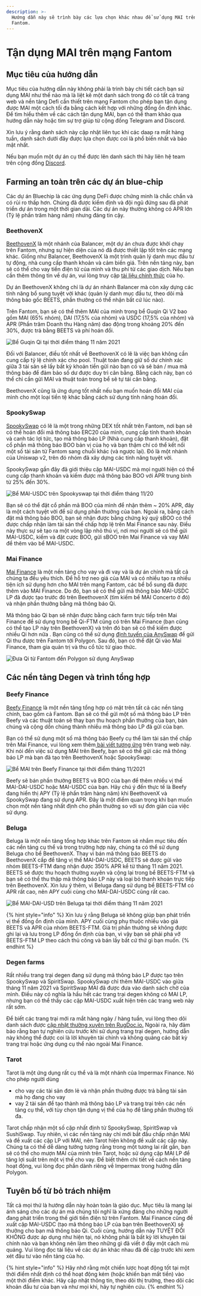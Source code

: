 ```yaml
---
description: >-
  Hướng dẫn này sẽ trình bày các lựa chọn khác nhau để sử dụng MAI trên mạng
  Fantom.
---
```


# Tận dụng MAI trên mạng Fantom

## Mục tiêu của hướng dẫn&#x20;

Mục tiêu của hướng dẫn này không phải là trình bày chi tiết cách bạn sử dụng MAI như thế nào mà là liệt kê một danh sách trong đó có tất cả trang web và nền tảng Defi cần thiết trên mạng Fantom cho phép bạn tận dụng được MAI một cách tối đa bằng cách kết hợp với những đồng ổn định khác. Để tìm hiểu thêm về các cách tận dụng MAI, bạn có thể tham khảo qua hướng dẫn này hoặc tìm sự trợ giúp từ cộng đồng Telegram and Discord.

Xin lưu ý rằng danh sách này cập nhật liên tục khi các daap ra mắt hàng tuần, danh sách dưới đây được lựa chọn được coi là phổ biến nhất và bảo mật nhất.&#x20;

Nếu bạn muốn một dự án cụ thể được lên danh sách thì hãy liên hệ team trên cộng đồng [Discord](https://discord.gg/mQq55j65xJ).

## Farming an toàn trên các dự án blue-chip

Các dự án Bluechip là các ứng dụng DeFi được chứng minh là chắc chắn và có rủi ro thấp hơn. Chúng đã được kiểm định và đội ngũ đứng sau đã phát triển dự án trong một thời gian dài. Các dự án này thường không có APR lớn (Tỷ lệ phần trăm hàng năm) nhưng đáng tin cậy.

### BeethovenX

[BeethovenX](https://app.beets.fi/#/) là một nhánh của Balancer, một dự án chưa được khởi chạy trên Fantom, nhưng sự hiện diện của nó đã được thiết lập tốt trên các mạng khác. Giống như Balancer, BeethovenX là một trình quản lý danh mục đầu tư tự động, nhà cung cấp thanh khoản và cảm biến giá. Trên nền tảng này, bạn sẽ có thể cho vay tiền điện tử của mình và thu phí từ các giao dịch. Nếu bạn cần thêm thông tin về dự án, vui lòng truy cập [tài liệu chính thức](https://docs.beethovenx.io/) của họ.

Dự án BeethovenX không chỉ là dự án nhánh Balancer mà còn xây dựng các tính năng bổ sung tuyệt vời khác (quản lý danh mục đầu tư, theo dõi mã thông báo gốc BEETS, phần thưởng có thể nhận bất cứ lúc nào).

Trên Fantom, bạn sẽ có thể thêm MAI của mình trong bể Guqin Qi V2 bao gồm MAI (65% nhóm), DAI (17,5% của nhóm) và USDC (17,5% của nhóm) và APR (Phần trăm Doanh thu Hàng năm) dao động trong khoảng 20% đến 30%, được trả bằng BEETS và phí hoán đổi.

![Bể Guqin Qi tại thời điểm tháng 11 năm 2021](../../.gitbook/assets/MAI-on-FTM.png)

Đối với Balancer, điều tốt nhất về BeethovenX có lẽ là việc bạn không cần cung cấp tỷ lệ chính xác cho pool. Thuật toán đang giữ số dư chính xác giữa 3 tài sản sẽ lấy bất kỳ khoản tiền gửi nào bạn có và sẽ bán / mua mã thông báo để đảm bảo số dư được duy trì cân bằng. Bằng cách này, bạn có thể chỉ cần gửi MAI và thuật toán trong bể sẽ tự tái cân bằng.

BeethovenX cũng là ứng dụng tốt nhất nếu bạn muốn hoán đổi MAI của mình cho một loại tiền tệ khác bằng cách sử dụng tính năng hoán đổi.

### SpookySwap

[SpookySwap](https://spookyswap.finance/) có lẽ là một trong những DEX tốt nhất trên Fantom, nơi bạn sẽ có thể hoán đổi mã thông báo ERC20 của mình, cung cấp tính thanh khoản và canh tác lợi tức, tạo mã thông báo LP (Nhà cung cấp thanh khoản), đặt cổ phần mã thông báo BOO bản vị của họ và bạn thậm chí có thể kết nối một số tài sản từ Fantom sang chuỗi khác (và ngược lại). Đó là một nhánh của Uniswap v2, trên đó nhóm đã xây dựng các tính năng tuyệt vời.

SpookySwap gần đây đã giới thiệu cặp MAI-USDC mà mọi người hiện có thể cung cấp thanh khoản và kiếm được mã thông báo BOO với APR trung bình từ 25% đến 30%.

![Bể MAI-USDC trên Spookyswap tại thời điểm tháng 11/20](../../.gitbook/assets/MAI-on-FTM-SpookySwap.png)

Bạn sẽ có thể đặt cổ phần mã BOO của mình để nhận thêm \~ 20% APR, đây là một cách tuyệt vời để sử dụng phần thưởng của bạn. Ngoài ra, bằng cách đặt mã thông báo BOO, bạn sẽ nhận được bằng chứng ký quỹ sBOO có thể được chấp nhận làm tài sản thế chấp hợp lệ trên Mai Finance sau này. Điều này thực sự sẽ tạo ra một vòng lặp nhỏ thú vị, nơi mọi người sẽ có thể gửi MAI-USDC, kiếm và đặt cược BOO, gửi sBOO trên Mai Finance và vay MAI để thêm vào bể MAI-USDC.

### Mai Finance

[Mai Finance](https://app.mai.finance/farm) là một nền tảng cho vay và đi vay và là dự án chính mà tất cả chúng ta đều yêu thích. Để hỗ trợ neo giá của MAI và có nhiều tạo ra nhiều tiện ích sử dụng hơn cho MAI trên mạng Fantom, các bể bổ sung đã được thêm vào MAI Finance. Do đó, bạn sẽ có thể gửi mã thông báo MAI-USDC LP đã được tạo trước đó trên BeethovenX (tìm kiếm bể MAI Concerto ở đó) và nhận phần thưởng bằng mã thông báo Qi.

Mã thông báo Qi bạn sẽ nhận được bằng cách farm trực tiếp trên Mai Finance để  sử dụng trong bể Qi-FTM cũng có trên Mai Finance (bạn cũng có thể tạo LP này trên BeethovenX) và trên đó bạn sẽ có thể kiếm được nhiều Qi hơn nữa . Bạn cũng có thể sử dụng [định tuyến của AnySwap](https://anyswap.exchange/#/router) để gửi Qi thu được trên Fantom tới Polygon. Sau đó, bạn có thể  đặt Qi vào Mai Finance, tham gia quản trị và thu cổ tức từ giao thức.

![Đưa Qi từ Fantom đến Polygon sử dụng AnySwap](../../.gitbook/assets/MAI-on-FTM-Qi-Bridge.png)

## Các nền tảng Degen và trình tổng hợp

### Beefy Finance

[Beefy Finance](https://app.beefy.finance/#/fantom) là một nền tảng tổng hợp có mặt trên tất cả các nền tảng chính, bao gồm cả Fantom. Bạn sẽ có thể gửi một số mã thông báo LP trên Beefy và các thuật toán sẽ thay bạn thu hoạch phần thưởng của bạn, bán chúng và cộng dồn chúng thành nhiều mã thông báo LP đã gửi của bạn.

Bạn có thể sử dụng một số mã thông báo Beefy cụ thể làm tài sản thế chấp trên Mai Finance, vui lòng xem thêm[ bài viết tương ứng](leverage-your-crypto-on-fantom.md#Leverage-your-mooScreamTokens-on-Mai-Finance) trên trang web này. Khi nói đến việc sử dụng MAI trên Beefy, bạn sẽ có thể gửi các mã thông báo LP mà bạn đã tạo trên BeethovenX hoặc SpookySwap:

![Bể MAI trên Beefy Finance tại thời điểm tháng 11/2021](../../.gitbook/assets/MAI-on-FTM-Beefy.png)

Beefy sẽ bán phần thưởng BEETS và BOO của bạn để thêm nhiều vị thế MAI-DAI-USDC hoặc MAI-USDC của bạn. Hãy chú ý đến thực tế là Beefy đang hiển thị APY (Tỷ lệ phần trăm hàng năm) khi BeethovenX và SpookySwap đang sử dụng APR. Đây là một điểm quan trọng khi bạn muốn chọn một nền tảng nhất định cho phần thưởng so với sự đơn giản của việc sử dụng.

### Beluga

Beluga là một nền tảng tổng hợp khác trên Fantom sẽ nhắm mục tiêu đến các nền tảng cụ thể và trong trường hợp này, chúng ta có thể sử dụng Beluga cho bể BeethovenX. Thay vì bán mã thông báo BEETS do BeethovenX cấp để tăng vị thế MAI-DAI-USDC, BEETS sẽ được gửi vào nhóm BEETS-FTM đang nhận được 350% APR kể từ tháng 11 năm 2021. BEETS sẽ được thu hoạch thường xuyên và cộng lại trong bể BEETS-FTM và bạn sẽ có thể thu thập mã thông báo LP này và loại bỏ thanh khoản trực tiếp trên BeethovenX. Xin lưu ý thêm, vì Beluga đang sử dụng bể BEETS-FTM có APR rất cao, nên APY cuối cùng cho MAI-DAI-USDC cũng rất cao.

![Bể MAI-DAI-USD trên Beluga tại thời điểm tháng 11 năm 2021](../../.gitbook/assets/MAI-on-FTM-Beluga.png)

{% hint style="info" %}
Xin lưu ý rằng Beluga sẽ không giúp bạn phát triển vị thế đồng ổn định của mình. APY cuối cùng phụ thuộc nhiều vào giá BEETS và APR của nhóm BEETS-FTM. Giá trị phần thưởng sẽ không được ghi lại và lưu trong LP đồng ổn định của bạn, vì vậy bạn sẽ phải phá vỡ BEETS-FTM LP theo cách thủ công và bán lấy bất cứ thứ gì bạn muốn.
{% endhint %}

### Degen farms

Rất nhiều trang trại degen đang sử dụng mã thông báo LP được tạo trên SpookySwap và SpiritSwap. SpookySwap chỉ thêm MAI-USDC vào giữa tháng 11 năm 2021 và SpiritSwap MAI đã được đưa vào danh sách chờ của mình. Điều này có nghĩa là hầu hết các trang trại degen không có MAI LP, nhưng bạn có thể thấy các cặp MAI-USDC xuất hiện trên các trang web này rất sớm.

Để biết các trang trại mới ra mắt hàng ngày / hàng tuần, vui lòng theo dõi danh sách được [cập nhật thường xuyên trên RugDoc.io.](https://rugdoc.io/chain/fantom/) Ngoài ra, hãy đảm bảo rằng bạn tự nghiên cứu trước khi sử dụng trang trại degen, hướng dẫn này không thể được coi là lời khuyên tài chính và không quảng cáo bất kỳ trang trại hoặc ứng dụng cụ thể nào ngoài Mai Finance.

### Tarot

Tarot là một ứng dụng rất cụ thể và là một nhánh của Impermax Finance. Nó cho phép người dùng

* cho vay các tài sản đơn lẻ và nhận phần thưởng được trả bằng tài sản mà họ đang cho vay
* vay 2 tài sản để tạo thành mã thông báo LP và trang trại trên các nền tảng cụ thể, với tùy chọn tận dụng vị thế của họ để tăng phần thưởng tối đa.&#x20;

Tarot chấp nhận một số cặp nhất định từ SpookySwap, SpiritSwap và SushiSwap. Tuy nhiên, vì các nền tảng này chỉ mới bắt đầu chấp nhận MAI và đề xuất các cặp LP với MAI, nên Tarot hiện không đề xuất các cặp này. Chúng ta có thể dễ dàng tưởng tượng rằng trong một tương lai rất gần, bạn sẽ có thể cho mượn MAI của mình trên Tarot, hoặc sử dụng cặp MAI LP để tăng lợi suất trên một vị thế cho vay. Để biết thêm chi tiết về cách nền tảng hoạt động, vui lòng đọc phần dành riêng về Impermax trong hướng dẫn Polygon.

## Tuyên bố từ bỏ trách nhiệm

Tất cả mọi thứ là hướng dẫn này hoàn toàn là giáo dục. Mục tiêu là mang lại ánh sáng cho các dự án mà chúng tôi nghĩ là xứng đáng cho những người đang phát triển trong thế giới tiền điện tử trên Fantom. Mai Finance cũng đề xuất cặp MAI-USDC (tạo mã thông báo LP của bạn trên BeethovenX) sẽ thưởng cho bạn mã thông báo Qi. Cuối cùng, hướng dẫn này TUYỆT ĐỐI KHÔNG được áp dụng như hiện tại, nó không phải là bất kỳ lời khuyên tài chính nào và bạn không nên làm theo những gì đã viết ở đây một cách mù quáng. Vui lòng đọc tài liệu về các dự án khác nhau đã đề cập trước khi xem xét đầu tư vào nền tảng của họ.

{% hint style="info" %}
Hãy nhớ rằng một chiến lược hoạt động tốt tại một thời điểm nhất định có thể hoạt động kém (hoặc khiến bạn mất tiền) vào một thời điểm khác. Hãy cập nhật thông tin, theo dõi thị trường, theo dõi các khoản đầu tư của bạn và như mọi khi, hãy tự nghiên cứu.
{% endhint %}
